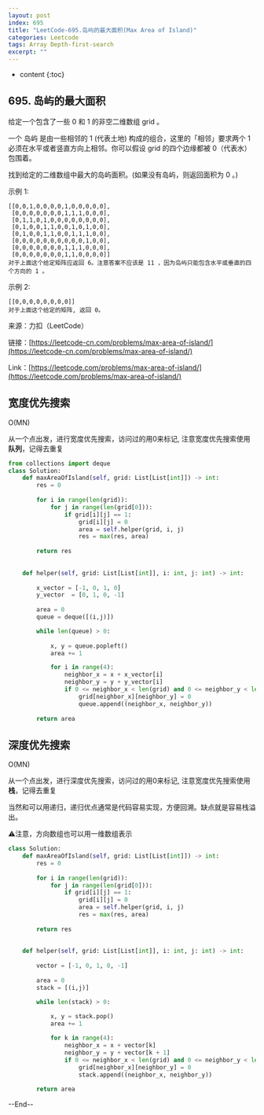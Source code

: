 ```yaml
---
layout: post
index: 695
title: "LeetCode-695.岛屿的最大面积(Max Area of Island)"
categories: Leetcode
tags: Array Depth-first-search
excerpt: ""
---
```


* content
{:toc}

## 695. 岛屿的最大面积

给定一个包含了一些 0 和 1 的非空二维数组 grid 。

一个 岛屿 是由一些相邻的 1 (代表土地) 构成的组合，这里的「相邻」要求两个 1 必须在水平或者竖直方向上相邻。你可以假设 grid 的四个边缘都被 0（代表水）包围着。

找到给定的二维数组中最大的岛屿面积。(如果没有岛屿，则返回面积为 0 。)

示例 1:

```
[[0,0,1,0,0,0,0,1,0,0,0,0,0],
 [0,0,0,0,0,0,0,1,1,1,0,0,0],
 [0,1,1,0,1,0,0,0,0,0,0,0,0],
 [0,1,0,0,1,1,0,0,1,0,1,0,0],
 [0,1,0,0,1,1,0,0,1,1,1,0,0],
 [0,0,0,0,0,0,0,0,0,0,1,0,0],
 [0,0,0,0,0,0,0,1,1,1,0,0,0],
 [0,0,0,0,0,0,0,1,1,0,0,0,0]]
对于上面这个给定矩阵应返回 6。注意答案不应该是 11 ，因为岛屿只能包含水平或垂直的四个方向的 1 。
```

示例 2:

```
[[0,0,0,0,0,0,0,0]]
对于上面这个给定的矩阵, 返回 0。
```


来源：力扣（LeetCode）

链接：[https://leetcode-cn.com/problems/max-area-of-island/](https://leetcode-cn.com/problems/max-area-of-island/)

Link：[https://leetcode.com/problems/max-area-of-island/](https://leetcode.com/problems/max-area-of-island/)

## 宽度优先搜索

O(MN)

从一个点出发，进行宽度优先搜索，访问过的用0来标记, 注意宽度优先搜索使用**队列**，记得去重复

```python
from collections import deque
class Solution:
    def maxAreaOfIsland(self, grid: List[List[int]]) -> int:
        res = 0
        
        for i in range(len(grid)):
            for j in range(len(grid[0])):
                if grid[i][j] == 1:
                    grid[i][j] = 0
                    area = self.helper(grid, i, j)
                    res = max(res, area)
                    
        return res
        
        
    def helper(self, grid: List[List[int]], i: int, j: int) -> int:
        
        x_vector = [-1, 0, 1, 0]
        y_vector  = [0, 1, 0, -1]
        
        area = 0
        queue = deque([(i,j)])

        while len(queue) > 0:
            
            x, y = queue.popleft()
            area += 1

            for i in range(4):
                neighbor_x = x + x_vector[i]
                neighbor_y = y + y_vector[i]
                if 0 <= neighbor_x < len(grid) and 0 <= neighbor_y < len(grid[0]) and grid[neighbor_x][neighbor_y] == 1:
                    grid[neighbor_x][neighbor_y] = 0
                    queue.append((neighbor_x, neighbor_y))
            
        return area
```

## 深度优先搜索

O(MN)

从一个点出发，进行深度优先搜索，访问过的用0来标记, 注意宽度优先搜索使用**栈**，记得去重复

当然和可以用递归，递归优点通常是代码容易实现，方便回溯。缺点就是容易栈溢出。

⚠️注意，方向数组也可以用一维数组表示

```python
class Solution:
    def maxAreaOfIsland(self, grid: List[List[int]]) -> int:
        res = 0
        
        for i in range(len(grid)):
            for j in range(len(grid[0])):
                if grid[i][j] == 1:
                    grid[i][j] = 0
                    area = self.helper(grid, i, j)
                    res = max(res, area)
                    
        return res
        
        
    def helper(self, grid: List[List[int]], i: int, j: int) -> int:
        
        vector = [-1, 0, 1, 0, -1]
        
        area = 0
        stack = [(i,j)]

        while len(stack) > 0:
            
            x, y = stack.pop()
            area += 1

            for k in range(4):
                neighbor_x = x + vector[k]
                neighbor_y = y + vector[k + 1]
                if 0 <= neighbor_x < len(grid) and 0 <= neighbor_y < len(grid[0]) and grid[neighbor_x][neighbor_y] == 1:
                    grid[neighbor_x][neighbor_y] = 0
                    stack.append((neighbor_x, neighbor_y))
            
        return area
```

--End--



